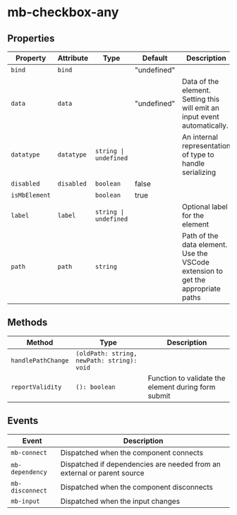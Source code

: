 # mb-checkbox-any

## Properties

| Property      | Attribute  | Type                  | Default     | Description                                      |
|---------------|------------|-----------------------|-------------|--------------------------------------------------|
| `bind`        | `bind`     |                       | "undefined" |                                                  |
| `data`        | `data`     |                       | "undefined" | Data of the element. Setting this will emit an input event automatically. |
| `datatype`    | `datatype` | `string \| undefined` |             | An internal representation of type to handle serializing |
| `disabled`    | `disabled` | `boolean`             | false       |                                                  |
| `isMbElement` |            | `boolean`             | true        |                                                  |
| `label`       | `label`    | `string \| undefined` |             | Optional label for the element                   |
| `path`        | `path`     | `string`              |             | Path of the data element. Use the VSCode extension to get the appropriate paths |

## Methods

| Method             | Type                                       | Description                                      |
|--------------------|--------------------------------------------|--------------------------------------------------|
| `handlePathChange` | `(oldPath: string, newPath: string): void` |                                                  |
| `reportValidity`   | `(): boolean`                              | Function to validate the element during form submit |

## Events

| Event           | Description                                      |
|-----------------|--------------------------------------------------|
| `mb-connect`    | Dispatched when the component connects           |
| `mb-dependency` | Dispatched if dependencies are needed from an external or parent source |
| `mb-disconnect` | Dispatched when the component disconnects        |
| `mb-input`      | Dispatched when the input changes                |
